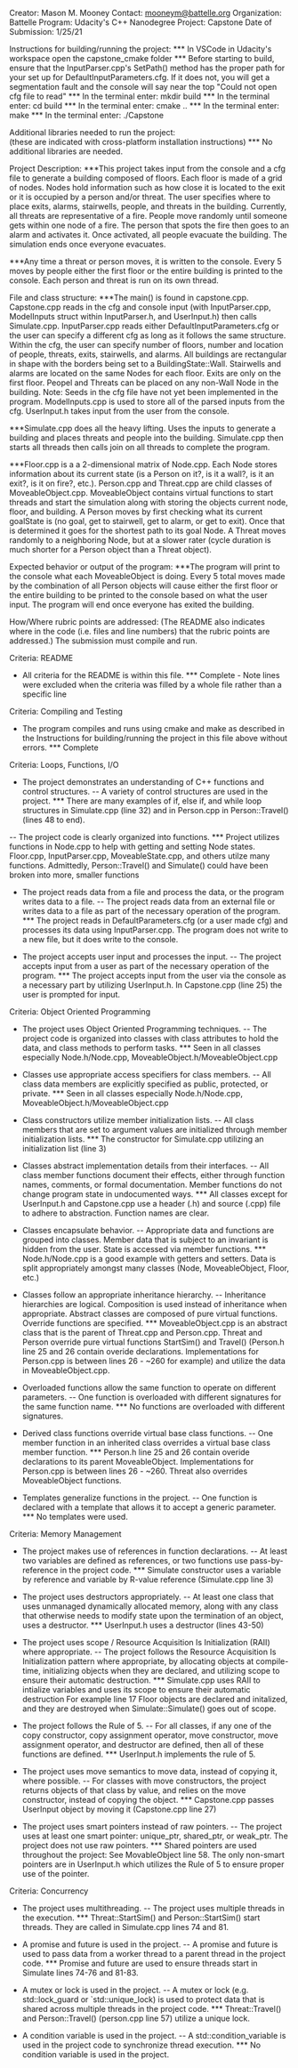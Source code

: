Creator: Mason M. Mooney
Contact: mooneym@battelle.org
Organization: Battelle
Program: Udacity's C++ Nanodegree
Project: Capstone
Date of Submission: 1/25/21


Instructions for building/running the project:
*** In VSCode in Udacity's workspace open the capstone_cmake folder
*** Before starting to build, ensure that the InputParser.cpp's SetPath() method has the proper path for your set up for DefaultInputParameters.cfg. If it does not, you will get a segmentation fault and the console will say near the top "Could not open cfg file to read"
*** In the terminal enter: mkdir build
*** In the terminal enter: cd build
*** In the terminal enter: cmake ..
*** In the terminal enter: make
*** In the terminal enter: ./Capstone


Additional libraries needed to run the project:  
(these are indicated with cross-platform installation instructions)
*** No additional libraries are needed.



Project Description:
***This project takes input from the console and a cfg file to generate a building composed of floors. Each floor is made of a grid of nodes. Nodes hold information such as how close it is located to the exit or it is occupied by a person and/or threat. The user specifies where to place exits, alarms, stairwells, people, and threats in the building. Currently, all threats are representative of a fire. People move randomly until someone gets within one node of a fire. The person that spots the fire then goes to an alarm and activates it. Once activated, all people evacuate the building. The simulation ends once everyone evacuates. 

***Any time a threat or person moves, it is written to the console. Every 5 moves by people either the first floor or the entire building is printed to the console. Each person and threat is run on its own thread.

File and class structure:
***The main() is found in capstone.cpp. Capstone.cpp reads in the cfg and console input (with InputParser.cpp, ModelInputs struct within InputParser.h, and UserInput.h) then calls Simulate.cpp. InputParser.cpp reads either DefaultInputParameters.cfg or the user can specify a different cfg as long as it follows the same structure. Within the cfg, the user can specify number of floors, number and location of people, threats, exits, stairwells, and alarms. All buildings are rectangular in shape with the borders being set to a BuildingState::Wall. Stairwells and alarms are located on the same Nodes for each floor. Exits are only on the first floor. Peopel and Threats can be placed on any non-Wall Node in the building. Note: Seeds in the cfg file have not yet been implemented in the program. ModelInputs.cpp is used to store all of the parsed inputs from the cfg. UserInput.h takes input from the user from the console.

***Simulate.cpp does all the heavy lifting. Uses the inputs to generate a building and places threats and people into the building. Simulate.cpp then starts all threads then calls join on all threads to complete the program.

***Floor.cpp is a a 2-dimensional matrix of Node.cpp. Each Node stores information about its current state (is a Person on it?, is it a wall?, is it an exit?, is it on fire?, etc.). Person.cpp and Threat.cpp are child classes of MoveableObject.cpp. MoveableObject contains virtual functions to start threads and start the simulation along with storing the objects current node, floor, and building. A Person moves by first checking what its current goalState is (no goal, get to stairwell, get to alarm, or get to exit). Once that is determined it goes for the shortest path to its goal Node. A Threat moves randomly to a neighboring Node, but at a slower rater (cycle duration is much shorter for a Person object than a Threat object).

Expected behavior or output of the program:
***The program will print to the console what each MoveableObject is doing. Every 5 total moves made by the combination of all Person objects will cause either the first floor or the entire building to be printed to the console based on what the user input. The program will end once everyone has exited the building.


How/Where rubric points are addressed: 
(The README also indicates where in the code (i.e. files and line numbers) that the rubric points are addressed.)
The submission must compile and run.

Criteria: README
- All criteria for the README is within this file.
*** Complete - Note lines were excluded when the criteria was filled by a whole file rather than a specific line


Criteria: Compiling and Testing
- The program compiles and runs using cmake and make as described in the Instructions for building/running
  the project in this file above without errors.
*** Complete


Criteria: Loops, Functions, I/O
- The project demonstrates an understanding of C++ functions and control structures.
-- A variety of control structures are used in the project.
*** There are many examples of if, else if, and while loop structures in Simulate.cpp (line 32) and in Person.cpp in Person::Travel() (lines 48 to end).

-- The project code is clearly organized into functions.
*** Project utilizes functions in Node.cpp to help with getting and setting Node states. Floor.cpp, InputParser.cpp, MoveableState.cpp, and others utilze many functions. Admittedly, Person::Travel() and Simulate() could have been broken into more, smaller functions

- The project reads data from a file and process the data, or the program writes data to a file.
-- The project reads data from an external file or writes data to a file as part of the necessary operation of the program.
*** The project reads in DefaultParameters.cfg (or a user made cfg) and processes its data using InputParser.cpp. The program does not write to a new file, but it does write to the console.

- The project accepts user input and processes the input.
-- The project accepts input from a user as part of the necessary operation of the program.
*** The project accepts input from the user via the console as a necessary part by utilizing UserInput.h. In Capstone.cpp (line 25) the user is prompted for input. 

Criteria: Object Oriented Programming
- The project uses Object Oriented Programming techniques.
-- The project code is organized into classes with class attributes to hold the data, and class methods to perform tasks.
*** Seen in all classes especially Node.h/Node.cpp, MoveableObject.h/MoveableObject.cpp

- Classes use appropriate access specifiers for class members.
-- All class data members are explicitly specified as public, protected, or private.
*** Seen in all classes especially Node.h/Node.cpp, MoveableObject.h/MoveableObject.cpp

- Class constructors utilize member initialization lists.
-- All class members that are set to argument values are initialized through member initialization lists.
*** The constructor for Simulate.cpp utilizing an initialization list (line 3)

- Classes abstract implementation details from their interfaces.
-- All class member functions document their effects, either through function names, comments, or formal documentation. Member functions do not change program state in undocumented ways.
*** All classes except for UserInput.h and Capstone.cpp use a header (.h) and source (.cpp) file to adhere to abstraction. Function names are clear.

- Classes encapsulate behavior.
-- Appropriate data and functions are grouped into classes. Member data that is subject to an invariant is hidden from the user. State is accessed via member functions.
*** Node.h/Node.cpp is a good example with getters and setters. Data is split appropriately amongst many classes (Node, MoveableObject, Floor, etc.)

- Classes follow an appropriate inheritance hierarchy.
-- Inheritance hierarchies are logical. Composition is used instead of inheritance when appropriate. Abstract classes are composed of pure virtual functions. Override functions are specified.
*** MoveableObject.cpp is an abstract class that is the parent of Threat.cpp and Person.cpp. Threat and Person override pure virtual functions StartSim() and Travel() (Person.h line 25 and 26 contain overide declarations. Implementations for Person.cpp is between lines 26 - ~260 for example) and utilize the data in MoveableObject.cpp.

- Overloaded functions allow the same function to operate on different parameters.
-- One function is overloaded with different signatures for the same function name.
*** No functions are overloaded with different signatures. 

- Derived class functions override virtual base class functions.
-- One member function in an inherited class overrides a virtual base class member function.
*** Person.h line 25 and 26 contain overide declarations to its parent MoveableObject. Implementations for Person.cpp is between lines 26 - ~260. Threat also overrides MoveableObject functions.

- Templates generalize functions in the project.
-- One function is declared with a template that allows it to accept a generic parameter.
*** No templates were used.

Criteria: Memory Management
- The project makes use of references in function declarations.
-- At least two variables are defined as references, or two functions use pass-by-reference in the project code.
*** Simulate constructor uses a variable by reference and variable by R-value reference (Simulate.cpp line 3)

- The project uses destructors appropriately.
-- At least one class that uses unmanaged dynamically allocated memory, along with any class that otherwise needs to modify state upon the termination of an object, uses a destructor.
*** UserInput.h uses a destructor (lines 43-50)

- The project uses scope / Resource Acquisition Is Initialization (RAII) where appropriate.
-- The project follows the Resource Acquisition Is Initialization pattern where appropriate, by allocating objects at compile-time, initializing objects when they are declared, and utilizing scope to ensure their automatic destruction.
*** Simulate.cpp uses RAII to intialize variables and uses its scope to ensure their automatic destruction For example line 17 Floor objects are declared and initalized, and they are destroyed when Simulate::Simulate() goes out of scope.

- The project follows the Rule of 5.
-- For all classes, if any one of the copy constructor, copy assignment operator, move constructor, move assignment operator, and destructor are defined, then all of these functions are defined.
*** UserInput.h implements the rule of 5.

- The project uses move semantics to move data, instead of copying it, where possible.
-- For classes with move constructors, the project returns objects of that class by value, and relies on the move constructor, instead of copying the object.
*** Capstone.cpp passes UserInput object by moving it (Capstone.cpp line 27)

- The project uses smart pointers instead of raw pointers.
-- The project uses at least one smart pointer: unique_ptr, shared_ptr, or weak_ptr. The project does not use raw pointers.
*** Shared pointers are used throughout the project: See MovableObject line 58. The only non-smart pointers are in UserInput.h which utilizes the Rule of 5 to ensure proper use of the pointer.

Criteria: Concurrency
- The project uses multithreading.
-- The project uses multiple threads in the execution.
*** Threat::StartSim() and Person::StartSim() start threads. They are called in Simulate.cpp lines 74 and 81.

- A promise and future is used in the project.
-- A promise and future is used to pass data from a worker thread to a parent thread in the project code.
*** Promise and future are used to ensure threads start in Simulate lines 74-76 and 81-83.

- A mutex or lock is used in the project.
-- A mutex or lock (e.g. std::lock_guard or `std::unique_lock) is used to protect data that is shared across multiple threads in the project code.
*** Threat::Travel() and Person::Travel() (person.cpp line 57) utilize a unique lock.

- A condition variable is used in the project.
-- A std::condition_variable is used in the project code to synchronize thread execution.
*** No condition variable is used in the project.